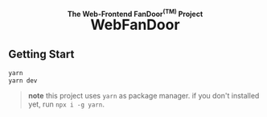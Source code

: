 <h1 align="center">
  <ruby>
    WebFanDoor <rp>(</rp><rt>The Web-Frontend FanDoor<sup>(TM)</sup> Project</rt><rp>)</rp>
  </ruby>
</h1>

## Getting Start

```bash
yarn
yarn dev
```

> **note**
> this project uses `yarn` as package manager.
> if you don't installed yet, run `npx i -g yarn`.
